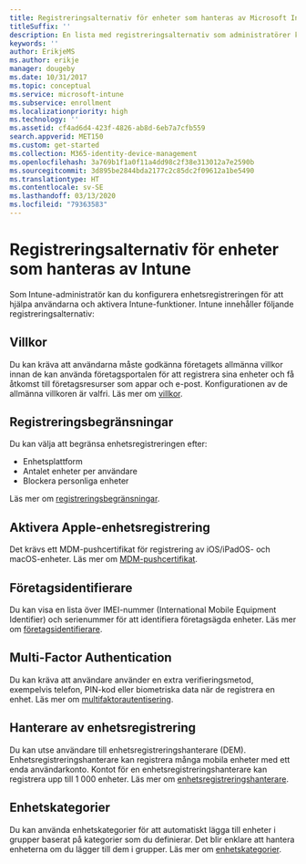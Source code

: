 ```yaml
---
title: Registreringsalternativ för enheter som hanteras av Microsoft Intune
titleSuffix: ''
description: En lista med registreringsalternativ som administratörer kan ange för enheter som hanteras av Microsoft Intune.
keywords: ''
author: ErikjeMS
ms.author: erikje
manager: dougeby
ms.date: 10/31/2017
ms.topic: conceptual
ms.service: microsoft-intune
ms.subservice: enrollment
ms.localizationpriority: high
ms.technology: ''
ms.assetid: cf4ad6d4-423f-4826-ab8d-6eb7a7cfb559
search.appverid: MET150
ms.custom: get-started
ms.collection: M365-identity-device-management
ms.openlocfilehash: 3a769b1f1a0f11a4dd98c2f38e313012a7e2590b
ms.sourcegitcommit: 3d895be2844bda2177c2c85dc2f09612a1be5490
ms.translationtype: HT
ms.contentlocale: sv-SE
ms.lasthandoff: 03/13/2020
ms.locfileid: "79363583"
---
```

# <a name="enrollment-options-for-devices-managed-by-intune"></a>Registreringsalternativ för enheter som hanteras av Intune

Som Intune-administratör kan du konfigurera enhetsregistreringen för att hjälpa användarna och aktivera Intune-funktioner.  Intune innehåller följande registreringsalternativ:

## <a name="terms-and-conditions"></a>Villkor

Du kan kräva att användarna måste godkänna företagets allmänna villkor innan de kan använda företagsportalen för att registrera sina enheter och få åtkomst till företagsresurser som appar och e-post. Konfigurationen av de allmänna villkoren är valfri. Läs mer om [villkor](terms-and-conditions-create.md).

## <a name="enrollment-restrictions"></a>Registreringsbegränsningar

Du kan välja att begränsa enhetsregistreringen efter:
- Enhetsplattform
- Antalet enheter per användare
- Blockera personliga enheter

Läs mer om [registreringsbegränsningar](enrollment-restrictions-set.md).

## <a name="enable-apple-device-enrollment"></a>Aktivera Apple-enhetsregistrering

Det krävs ett MDM-pushcertifikat för registrering av iOS/iPadOS- och macOS-enheter. Läs mer om [MDM-pushcertifikat](apple-mdm-push-certificate-get.md).

## <a name="corporate-identifiers"></a>Företagsidentifierare

Du kan visa en lista över IMEI-nummer (International Mobile Equipment Identifier) och serienummer för att identifiera företagsägda enheter. Läs mer om [företagsidentifierare](corporate-identifiers-add.md).
## <a name="multi-factor-authentication"></a>Multi-Factor Authentication

Du kan kräva att användare använder en extra verifieringsmetod, exempelvis telefon, PIN-kod eller biometriska data när de registrera en enhet. Läs mer om [multifaktorautentisering](multi-factor-authentication.md).

## <a name="device-enrollment-manager"></a>Hanterare av enhetsregistrering
Du kan utse användare till enhetsregistreringshanterare (DEM).  Enhetsregistreringshanterare kan registrera många mobila enheter med ett enda användarkonto. Kontot för en enhetsregistreringshanterare kan registrera upp till 1 000 enheter. Läs mer om [enhetsregistreringshanterare](device-enrollment-manager-enroll.md).

## <a name="device-categories"></a>Enhetskategorier

Du kan använda enhetskategorier för att automatiskt lägga till enheter i grupper baserat på kategorier som du definierar. Det blir enklare att hantera enheterna om du lägger till dem i grupper. Läs mer om [enhetskategorier](device-group-mapping.md).
